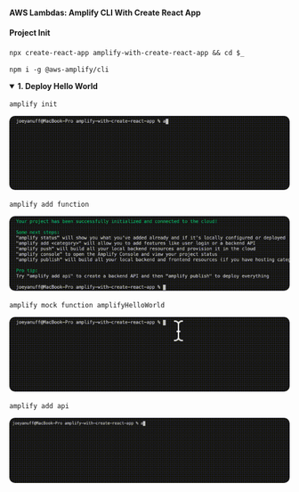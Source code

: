 #### AWS Lambdas: Amplify CLI With Create React App  ####

<p></p>

#### Project Init ####

<p></p>


```
npx create-react-app amplify-with-create-react-app && cd $_
  ```


<p></p>

```
npm i -g @aws-amplify/cli
```


<p></p>


<details open>
  <summary><strong>1. Deploy Hello World</strong>
  </summary>

  <p></p>


  ``
  amplify init
  ``

  <p></p>

  <img style="border-radius:10px" src="../assets/amplify-init.gif"/>


  <p></p>


  ```
  amplify add function
  ```

  <p></p>


  <img style="border-radius:10px" src="../assets/amplify-add-function.gif"/>


  <p></p>

  ```
  amplify mock function amplifyHelloWorld
  ```

  <p></p>


  <img style="border-radius:10px" src="../assets/amplify-mock-function.gif"/>


  ```
  amplify add api
  ```

  <p></p>


  <img style="border-radius:10px" src="../assets/amplify-add-api.gif"/>


  <p></p>


</details>
